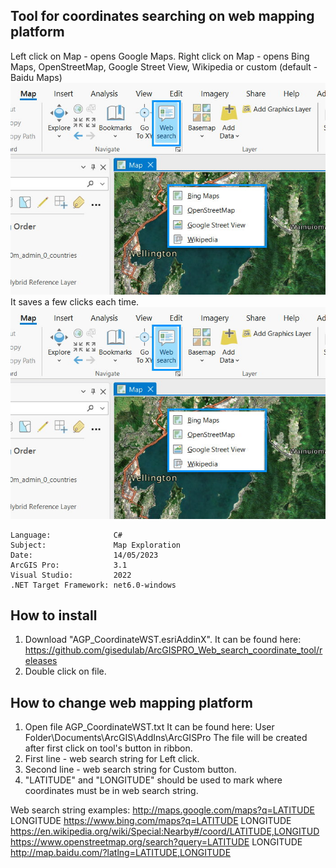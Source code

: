 ## Tool for coordinates searching on web mapping platform

<!-- TODO: Write a brief abstract explaining this sample -->
Left click on Map - opens Google Maps.
Right click on Map - opens Bing Maps, OpenStreetMap, Google Street View, Wikipedia or custom (default - Baidu Maps)
![UI](Screenshots/screenshot2.jpg)
It saves a few clicks each time.
![UI](Screenshots/screenshot2.jpg)
   
<!-- TODO: Fill this section below with metadata about this sample-->
```
Language:              C#
Subject:               Map Exploration
Date:                  14/05/2023
ArcGIS Pro:            3.1
Visual Studio:         2022
.NET Target Framework: net6.0-windows
```

## How to install
<!-- TODO: Explain how this sample can be used. To use images in this section, create the image file in your sample project's screenshots folder. Use relative url to link to this image using this syntax: ![My sample Image](FacePage/SampleImage.png) -->
1. Download "AGP_CoordinateWST.esriAddinX". It can be found here: https://github.com/gisedulab/ArcGISPRO_Web_search_coordinate_tool/releases
2. Double click on file.
<!-- End -->
## How to change web mapping platform
<!-- TODO: Explain how this sample can be used. To use images in this section, create the image file in your sample project's screenshots folder. Use relative url to link to this image using this syntax: ![My sample Image](FacePage/SampleImage.png) -->
1. Open file AGP_CoordinateWST.txt 
It can be found here: User Folder\Documents\ArcGIS\AddIns\ArcGISPro 
The file will be created after first click on tool's button in ribbon.
2. First line - web search string for Left click.
3. Second line - web search string for Custom button.
4. "LATITUDE" and "LONGITUDE" should be used to mark where coordinates must be in web search string.

Web search string examples:
http://maps.google.com/maps?q=LATITUDE LONGITUDE
https://www.bing.com/maps?q=LATITUDE LONGITUDE
https://en.wikipedia.org/wiki/Special:Nearby#/coord/LATITUDE,LONGITUD
https://www.openstreetmap.org/search?query=LATITUDE LONGITUDE
http://map.baidu.com/?latlng=LATITUDE,LONGITUDE
<!-- End -->